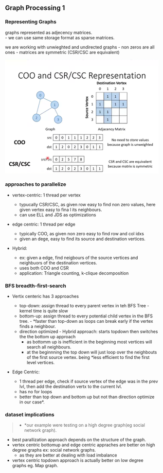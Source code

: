 ## Graph Processing 1

### Representing Graphs
graphs represented as adjecency matrices.\
    - we can use same storage format as sparse matrices.

we are working with unwieghted and undirected graphs
    - non zeros are all ones
    - matrices are symmetric (CSR/CSC are equivalent)

![alt text](coo_csr_representatoin.png)

### approaches to parallelize
- vertex-centric: 1 thread per vertex
    - typucally CSR/CSC, as given row easy to find non zero values, here given vertex easy to fina l its neighbours.
    - can use ELL and JDS as optimizations

- edge centric: 1 thread per edge
    - typically COO, as given non zero easy to find row and col idxs
    - given an dege, easy to find its source and destination vertices.

 - Hybrid:
    - ex: given a edge, find neigbours of the source vertices and neighbuors of the destination vertices.
    - uses both COO and CSR
    - application: Triangle counting, k-clique decomposition
 
### BFS breadth-first-search
- Vertix centeric has 3 approaches
    - top-down: assign thread to every parent vertex in teh BFS Tree - kernel time is quite slow
    - bottom-up: assign thread to every potential child vertex in the BFS tree. - *faster than top-down as loops can break early if the vertex finds a neighbour.
    - direction optimized - Hybrid approach: starts topdown then switches the the bottom up approach
        - as bottomm up is inefficient in the beginning most vertices will search all neighbours.
        - at the beginnning the top down will just loop over the neighbouts of the first source vertex. being *less efficient to find the first level vertices.

- Edge Centric:
    - 1 thread per edge, check if source vertex of the edge was in the prev lvl, then add the destination vertx to the current lvl.
    - has no for loops
    - better than top down and bottom up but not than direction optimize in our case*.

### dataset implications
> - *our example were testing on a high degree graph(eg social network graph).
- best parallization approach depends on the structure of the graph.
- vertex centric bottomup and edge centric appraches are better on high degree graphs ex: social network graphs.
    - as they are better at dealing with load imbalance
- vertex centric topdown approach is actually better on low degree graphs eg. Map graph.

